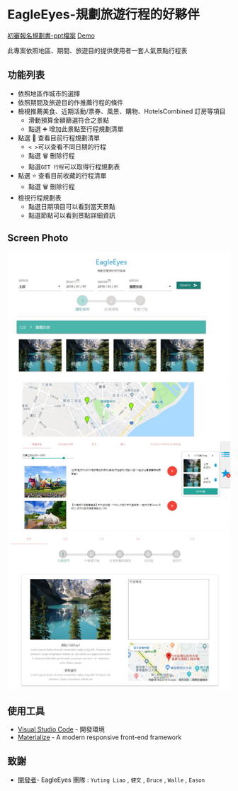 # EagleEyes-規劃旅遊行程的好夥伴
[初審報名規劃書-ppt檔案](https://drive.google.com/open?id=11X7IQq9ad1j9CgCvyMykFdcrRMCP_SG_)
[Demo](https://kelly-yt-liao.github.io/Pixnet2019_AITravelBot_EagleEyes)

此專案依照地區、期間、旅遊目的提供使用者一套人氣景點行程表

## 功能列表

- 依照地區作城市的選擇
- 依照期間及旅遊目的作推薦行程的條件
- 檢視推薦美食、近期活動/票券、風景、購物、HotelsCombined 訂房等項目
  - 滑動預算金額篩選符合之景點
  - 點選 :heavy_plus_sign: 增加此景點至行程規劃清單
- 點選 📑 查看目前行程規劃清單
  - `< >`可以查看不同日期的行程
  - 點選 :wastebasket: 刪除行程
  - 點選`GET 行程`可以取得行程規劃表
- 點選 :star: 查看目前收藏的行程清單
  - 點選 :wastebasket: 刪除行程
- 檢視行程規劃表
  - 點選日期項目可以看到當天景點
  - 點選節點可以看到景點詳細資訊

## Screen Photo

![step1](https://github.com/kelly-yt-liao/Pixnet2019_AITravelBot_EagleEyes/blob/master/img/step1.JPG)
![step2](https://github.com/kelly-yt-liao/Pixnet2019_AITravelBot_EagleEyes/blob/master/img/step2.JPG)
![step3](https://github.com/kelly-yt-liao/Pixnet2019_AITravelBot_EagleEyes/blob/master/img/step3.JPG)

## 使用工具

- [Visual Studio Code](https://visualstudio.microsoft.com/zh-hant/) - 開發環境
- [Materialize](https://materializecss.com/) - A modern responsive front-end framework

## 致謝

- [開發者](https://github.com/kelly-yt-liao/Pixnet2019_AITravelBot_EagleEyes)- EagleEyes 團隊 : `Yuting Liao` , `健文` , `Bruce` , `Walle` , `Eason`
